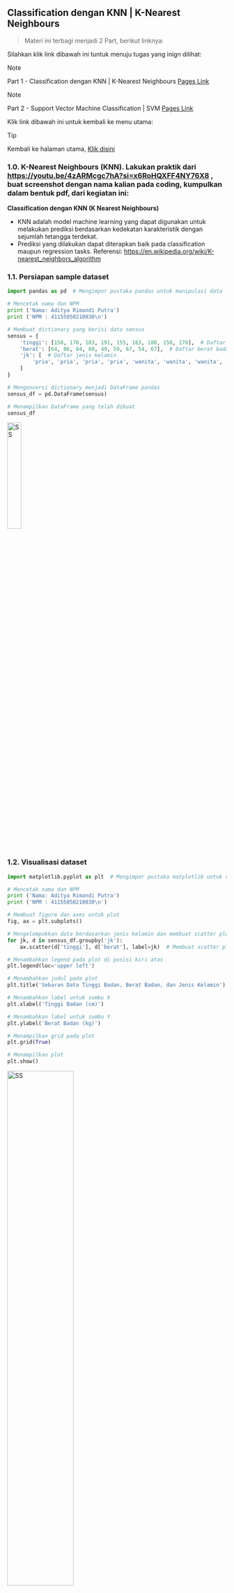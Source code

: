 ## Classification dengan KNN | K-Nearest Neighbours

> Materi ini terbagi menjadi 2 Part, berikut linknya:

Silahkan klik link dibawah ini tuntuk menuju tugas yang inign dilihat:

> [!NOTE]
> Part 1 - Classification dengan KNN | K-Nearest Neighbours [Pages Link](https://github.com/AdityaR-AI/MLC/blob/main/P5/K%20Nearest%20Neigbor%20&%20Support%20Vector%20Machine_I.md)

> [!NOTE]
> Part 2 - Support Vector Machine Classification | SVM [Pages Link](https://github.com/AdityaR-AI/MLC/tree/main/P5/K%20Nearest%20Neigbor%20%26%20Support%20Vector%20Machine_II.md)

Klik link dibawah ini untuk kembali ke menu utama:

> [!TIP]
> Kembali ke halaman utama, [Klik disini](https://github.com/AdityaR-AI/MLC/tree/main/)

### 1.0. K-Nearest Neighbours (KNN). Lakukan praktik dari https://youtu.be/4zARMcgc7hA?si=x6RoHQXFF4NY76X8 , buat screenshot dengan nama kalian pada coding, kumpulkan dalam bentuk pdf, dari kegiatan ini:

**Classification dengan KNN (K Nearest Neighbours)** 
  - KNN adalah model machine learning yang dapat digunakan untuk melakukan prediksi berdasarkan kedekatan karakteristik dengan sejumlah tetangga terdekat. 
  - Prediksi yang dilakukan dapat diterapkan baik pada classification maupun regression tasks. 
Referensi: https://en.wikipedia.org/wiki/K-nearest_neighbors_algorithm

### 1.1. Persiapan sample dataset

```python
import pandas as pd  # Mengimpor pustaka pandas untuk manipulasi data

# Mencetak nama dan NPM
print ('Nama: Aditya Rimandi Putra')
print ('NPM : 41155050210030\n')

# Membuat dictionary yang berisi data sensus
sensus = {
    'tinggi': [158, 170, 183, 191, 155, 163, 180, 158, 178],  # Daftar tinggi badan
    'berat': [64, 86, 84, 80, 49, 59, 67, 54, 67],  # Daftar berat badan
    'jk': [  # Daftar jenis kelamin
        'pria', 'pria', 'pria', 'pria', 'wanita', 'wanita', 'wanita', 'wanita', 'wanita'
    ]
}

# Mengonversi dictionary menjadi DataFrame pandas
sensus_df = pd.DataFrame(sensus)

# Menampilkan DataFrame yang telah dibuat
sensus_df
```

<img src="https://raw.githubusercontent.com/AdityaR-AI/MLC/main/P5/pics/5a3.png?raw=true" alt="SS" width="25%"/>

### 1.2. Visualisasi dataset

```python
import matplotlib.pyplot as plt  # Mengimpor pustaka matplotlib untuk visualisasi data

# Mencetak nama dan NPM
print ('Nama: Aditya Rimandi Putra')
print ('NPM : 41155050210030\n')

# Membuat figure dan axes untuk plot
fig, ax = plt.subplots()

# Mengelompokkan data berdasarkan jenis kelamin dan membuat scatter plot untuk setiap kelompok
for jk, d in sensus_df.groupby('jk'):
    ax.scatter(d['tinggi'], d['berat'], label=jk)  # Membuat scatter plot untuk tinggi dan berat

# Menambahkan legend pada plot di posisi kiri atas
plt.legend(loc='upper left')

# Menambahkan judul pada plot
plt.title('Sebaran Data Tinggi Badan, Berat Badan, dan Jenis Kelamin')

# Menambahkan label untuk sumbu X
plt.xlabel('Tinggi Badan (cm)')

# Menambahkan label untuk sumbu Y
plt.ylabel('Berat Badan (kg)')

# Menampilkan grid pada plot
plt.grid(True)

# Menampilkan plot
plt.show()
```
<img src="https://raw.githubusercontent.com/AdityaR-AI/MLC/main/P5/pics/5a4.png?raw=true" alt="SS" width="55%"/>

### 1.3. Pengantar classification dengan K-Nearest Neighbours | KNN

Setelah kita memahami konteks dataset dan juga permasalahanya, kita akan coba menerapkan KNN atau K-Nearest Neighbours untuk melakukan klasifikasi jenis kelamin berdasarkan data tinggi dan berat badan, sesuai dengan namanya model mesin learning yang satu ini akan melakukan prediksi dalam kasus ini adalah prediksi gender / prediksi jenis kelamin berdasarkan kemiripan karakteristik atau features dengan dataset yang kita miliki, KNN juga termasuk salah satu model machine-learning dasar yang wajib dikuasai.

### 1.4. Preprocessing dataset dengan Label Binarizer

```python
import numpy as np  # Mengimpor pustaka numpy untuk manipulasi array dan operasi numerik

# Mencetak nama dan NPM
print ('Nama: Aditya Rimandi Putra')
print ('NPM : 41155050210030\n')

# Mengonversi kolom 'tinggi' dan 'berat' dari DataFrame menjadi array numpy
X_train = np.array(sensus_df[['tinggi', 'berat']])

# Mengonversi kolom 'jk' dari DataFrame menjadi array numpy
y_train = np.array(sensus_df['jk'])

# Mencetak array X_train yang berisi data tinggi dan berat
print(f'X_train: \n{X_train}\n')

# Mencetak array y_train yang berisi data jenis kelamin
print(f'y_train: {y_train}')
```

<img src="https://raw.githubusercontent.com/AdityaR-AI/MLC/main/P5/pics/5a5.png?raw=true" alt="SS" width="75%"/>

```python
from sklearn.preprocessing import LabelBinarizer  # Mengimpor LabelBinarizer dari pustaka sklearn untuk mengubah label menjadi format biner

# Mencetak nama dan NPM
print ('Nama: Aditya Rimandi Putra')
print ('NPM : 41155050210030\n')

# Membuat objek LabelBinarizer
lb = LabelBinarizer()

# Mengubah label y_train menjadi format biner (one-hot encoding)
y_train = lb.fit_transform(y_train)

# Mencetak hasil y_train yang telah diubah
print(f'y train: \n{y_train}')
```

<img src="https://raw.githubusercontent.com/AdityaR-AI/MLC/main/P5/pics/5a6.png?raw=true" alt="SS" width="25%"/>

```python
# Mencetak nama dan NPM
print ('Nama: Aditya Rimandi Putra')
print ('NPM : 41155050210030\n')

# Mengubah bentuk array y_train menjadi satu dimensi
y_train = y_train.flatten()

# Mencetak hasil y_train yang telah diubah
print (f'y_train: {y_train}')
```

<img src="https://raw.githubusercontent.com/AdityaR-AI/MLC/main/P5/pics/5a7.png?raw=true" alt="SS" width="30%"/>

### 1.5. Training KNN Classification Model

```python
from sklearn.neighbors import KNeighborsClassifier  # Mengimpor KNeighborsClassifier dari pustaka sklearn untuk klasifikasi K-Nearest Neighbors

# Mencetak nama dan NPM
print ('Nama: Aditya Rimandi Putra')
print ('NPM : 41155050210030\n')

# Menentukan jumlah tetangga terdekat yang akan digunakan
K = 3

# Membuat model K-Nearest Neighbors dengan jumlah tetangga K
model = KNeighborsClassifier(n_neighbors=K)

# Melatih model dengan data pelatihan (X_train dan y_train)
model.fit(X_train, y_train)
```

<img src="https://raw.githubusercontent.com/AdityaR-AI/MLC/main/P5/pics/5a8.png?raw=true" alt="SS" width="35%"/>

### 1.6. Prediksi dengan KNN Classification Model

```python
# Mencetak nama dan NPM
print ('Nama: Aditya Rimandi Putra')
print ('NPM : 41155050210030\n')

# Mendefinisikan tinggi badan dan berat badan
tinggi_badan = 155  # dalam sentimeter
berat_badan = 70    # dalam kilogram

# Membuat array numpy dari tinggi dan berat badan, dan mengubah bentuknya menjadi 2D
X_new = np.array([tinggi_badan, berat_badan]).reshape(1, -1)

# Menampilkan X_new
X_new
```

<img src="https://raw.githubusercontent.com/AdityaR-AI/MLC/main/P5/pics/5a9.png?raw=true" alt="SS" width="30%"/>

```python
# Mencetak nama dan NPM
print ('Nama: Aditya Rimandi Putra')
print ('NPM : 41155050210030\n')

# Menggunakan model yang sudah dilatih untuk memprediksi label berdasarkan data baru
y_new = model.predict(X_new)

# Menampilkan hasil prediksi
y_new
```

<img src="https://raw.githubusercontent.com/AdityaR-AI/MLC/main/P5/pics/5a10.png?raw=true" alt="SS" width="30%"/>

```python
# Mengembalikan label yang diprediksi ke bentuk aslinya
lb.inverse_transform(y_new)
```

<img src="https://raw.githubusercontent.com/AdityaR-AI/MLC/main/P5/pics/5a11.png?raw=true" alt="SS" width="30%"/>


### 1.7. Visualisasi Nearest Neighbours

```python
import matplotlib.pyplot as plt  # Mengimpor pustaka matplotlib untuk visualisasi data

# Mencetak nama dan NPM
print ('Nama: Aditya Rimandi Putra')
print ('NPM : 41155050210030\n')

# Membuat figure dan axes untuk plot
fig, ax = plt.subplots()

# Mengelompokkan data berdasarkan jenis kelamin dan membuat scatter plot untuk setiap kelompok
for jk, d in sensus_df.groupby("jk"):
    ax.scatter(d['tinggi'], d['berat'], label=jk)  # Membuat scatter plot untuk tinggi dan berat berdasarkan jenis kelamin

# Menambahkan titik misterius (data baru) ke plot
plt.scatter(
    tinggi_badan,  # Tinggi badan dari data baru
    berat_badan,   # Berat badan dari data baru
    marker='s',    # Menggunakan bentuk persegi untuk titik
    color='red',   # Mengatur warna titik menjadi merah
    label='misterius'  # Memberikan label untuk titik misterius
)

# Menambahkan legend pada plot di posisi kiri atas
plt.legend(loc='upper left')

# Menambahkan judul pada plot
plt.title('Sebaran Data Tinggi Badan, Berat Badan, dan Jenis Kelamin')

# Menambahkan label untuk sumbu X
plt.xlabel('Tinggi Badan (cm)')

# Menambahkan label untuk sumbu Y
plt.ylabel('Berat Badan (kg)')

# Menampilkan grid pada plot
plt.grid(True)

# Menampilkan plot
plt.show()
```

<img src="https://raw.githubusercontent.com/AdityaR-AI/MLC/main/P5/pics/5a12.png?raw=true" alt="SS" width="55%"/>


### 1.8. Kalkulasi jarak dengan Euclidean Distance

```python
# Mencetak nama dan NPM
print ('Nama: Aditya Rimandi Putra')
print ('NPM : 41155050210030\n')

# Membuat array numpy dari tinggi badan dan berat badan
misterius = np.array([tinggi_badan, berat_badan])  # Mengonversi tinggi dan berat badan ke dalam array numpy

# Menampilkan array misterius yang berisi data baru
misterius  # Menampilkan nilai dari array misterius

```

<img src="https://raw.githubusercontent.com/AdityaR-AI/MLC/main/P5/pics/5a13.png?raw=true" alt="SS" width="39%"/>

```python
# Menampilkan variabel x_train
X_train  # Menampilkan nilai dari variabel x_train
```

<img src="https://raw.githubusercontent.com/AdityaR-AI/MLC/main/P5/pics/5a14.png?raw=true" alt="SS" width="30%"/>

```python
from scipy.spatial.distance import euclidean  # Mengimpor fungsi euclidean dari pustaka scipy untuk menghitung jarak

# Mencetak nama dan NPM
print ('Nama: Aditya Rimandi Putra')
print ('NPM : 41155050210030\n')

# Menghitung jarak Euclidean antara titik misterius dan setiap titik dalam X_train
data_jarak = [euclidean(misterius, d) for d in X_train]  # Menggunakan list comprehension untuk menghitung jarak

# Menampilkan daftar jarak yang telah dihitung
data_jarak  # Menampilkan nilai dari data_jarak
```

<img src="https://raw.githubusercontent.com/AdityaR-AI/MLC/main/P5/pics/5a15.png?raw=true" alt="SS" width="35%"/>

```python
# Mencetak nama dan NPM
print ('Nama: Aditya Rimandi Putra')
print ('NPM : 41155050210030\n')

# Menambahkan kolom baru 'jarak' ke DataFrame sensus_df yang berisi data jarak yang telah dihitung
sensus_df['jarak'] = data_jarak  # Menyimpan jarak Euclidean ke dalam DataFrame

# Mengurutkan DataFrame berdasarkan kolom 'jarak'
sensus_df_sorted = sensus_df.sort_values(['jarak'])  # Mengurutkan DataFrame berdasarkan jarak

# Menampilkan DataFrame yang telah diurutkan
sensus_df_sorted  # Menampilkan hasil DataFrame yang telah diurutkan
```

<img src="https://raw.githubusercontent.com/AdityaR-AI/MLC/main/P5/pics/5a16.png?raw=true" alt="SS" width="39%"/>

### 1.9. Evaluasi KNN Classification Model | Persiapan testing set

**Testing Set**

```python
# Mencetak nama dan NPM
print ('Nama: Aditya Rimandi Putra')
print ('NPM : 41155050210030\n')

# Mendefinisikan data pengujian (X_test) sebagai array numpy
X_test = np.array([[168, 65], [180, 96], [160, 52], [169, 67]])
# Mendefinisikan label pengujian (y_test) dengan mengubah label kategori menjadi angka
y_test = lb.transform(np.array(['pria', 'pria', 'wanita', 'wanita'])).flatten()

# Mencetak X_test
print(f'X_test: \n{X_test}\n')
# Mencetak y_test
print(f'y_test: \n{y_test}')
```

<img src="https://raw.githubusercontent.com/AdityaR-AI/MLC/main/P5/pics/5a17.png?raw=true" alt="SS" width="39%"/>

**Prediksi Terhadap Testing Set**  

```python
# Mencetak nama dan NPM
print ('Nama: Aditya Rimandi Putra')
print ('NPM : 41155050210030\n')

# Menggunakan model untuk memprediksi label berdasarkan data pengujian
y_pred = model.predict(X_test)  # Menggunakan model yang telah dilatih untuk membuat prediksi

# Menampilkan hasil prediksi
y_pred  # Menampilkan nilai dari y_pred
```

<img src="https://raw.githubusercontent.com/AdityaR-AI/MLC/main/P5/pics/5a18.png?raw=true" alt="SS" width="39%"/>

### 1.10. Evaluasi model dengan accuracy score

```python
# Mencetak nama dan NPM
print ('Nama: Aditya Rimandi Putra')
print ('NPM : 41155050210030\n')

# Mengimpor fungsi accuracy_score dari sklearn.metrics
from sklearn.metrics import accuracy_score

# Menghitung akurasi model dengan membandingkan label yang sebenarnya dan prediksi
acc = accuracy_score(y_test, y_pred)

# Mencetak nilai akurasi
print(f'accuracy: {acc}')
```

<img src="https://raw.githubusercontent.com/AdityaR-AI/MLC/main/P5/pics/5a19.png?raw=true" alt="SS" width="39%"/>

### 1.11. Evaluasi model dengan precision score

```python
# Mencetak nama dan NPM
print ('Nama: Aditya Rimandi Putra')
print ('NPM : 41155050210030\n')

# Mengimpor fungsi precision_score dari sklearn.metrics
from sklearn.metrics import precision_score

# Menghitung presisi model dengan membandingkan label yang sebenarnya dan prediksi
prec = precision_score(y_test, y_pred)

# Mencetak nilai presisi
print(f'Precision: {prec}')
```

<img src="https://raw.githubusercontent.com/AdityaR-AI/MLC/main/P5/pics/5a20.png?raw=true" alt="SS" width="35%"/>

### 1.12. Evaluasi model dengan recall score 

```python
# Mencetak nama dan NPM
print ('Nama: Aditya Rimandi Putra')
print ('NPM : 41155050210030\n')

# Mengimpor fungsi recall_score dari sklearn.metrics
from sklearn.metrics import recall_score

# Menghitung recall model dengan membandingkan label yang sebenarnya dan prediksi
rec = recall_score(y_test, y_pred)

# Mencetak nilai recall
print(f'recall: {rec}') 
```

<img src="https://raw.githubusercontent.com/AdityaR-AI/MLC/main/P5/pics/5a21.png?raw=true" alt="SS" width="39%"/>

### 1.13. Evaluasi model dengan F1 score

```python
# Mencetak nama dan NPM
print ('Nama: Aditya Rimandi Putra')
print ('NPM : 41155050210030\n')

# Mengimpor fungsi f1_score dari sklearn.metrics
from sklearn.metrics import f1_score

# Menghitung F1-score model dengan membandingkan label yang sebenarnya dan prediksi
f1 = f1_score(y_test, y_pred)

# Mencetak nilai F1-score
print(f'f1_score: {f1}')
```

<img src="https://raw.githubusercontent.com/AdityaR-AI/MLC/main/P5/pics/5a22.png?raw=true" alt="SS" width="39%"/>

### 1.14. Evaluasi model dengan classification report

```python
# Mencetak nama dan NPM
print ('Nama: Aditya Rimandi Putra')
print ('NPM : 41155050210030\n')

# Mengimpor fungsi classification_report dari sklearn.metrics
from sklearn.metrics import classification_report

# Menghasilkan laporan klasifikasi dengan membandingkan label yang sebenarnya dan prediksi
cls_report = classification_report(y_test, y_pred)

# Mencetak laporan klasifikasi
print(f'Classification Report: \n{cls_report}')
```

<img src="https://raw.githubusercontent.com/AdityaR-AI/MLC/main/P5/pics/5a23.png?raw=true" alt="SS" width="50%"/>

### 1.15. Evaluasi model dengan Mathews Correlation Coefficient

```python
# Mencetak nama dan NPM
print ('Nama: Aditya Rimandi Putra')
print ('NPM : 41155050210030\n')

# Mengimpor fungsi matthews_corrcoef dari sklearn.metrics
from sklearn.metrics import matthews_corrcoef

# Menghitung Matthews Correlation Coefficient (MCC) model
mcc = matthews_corrcoef(y_test, y_pred)

# Mencetak nilai MCC
print(f'MCC: {mcc}')
```

<img src="https://raw.githubusercontent.com/AdityaR-AI/MLC/main/P5/pics/5a24.png?raw=true" alt="SS" width="30%"/>

Klik link dibawah ini untuk kembali ke menu utama:

> [!TIP]
> Kembali ke halaman utama, [Klik disini](https://github.com/AdityaR-AI/MLC/tree/main/)









